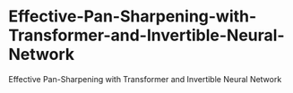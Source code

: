 # Effective-Pan-Sharpening-with-Transformer-and-Invertible-Neural-Network
Effective Pan-Sharpening with Transformer and Invertible Neural Network
